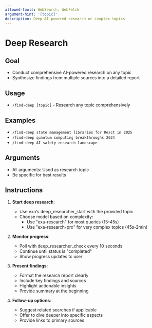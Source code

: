 ```yaml
---
allowed-tools: WebSearch, WebFetch
argument-hint: '[topic]'
description: Deep AI-powered research on complex topics
---
```


# Deep Research

## Goal

- Conduct comprehensive AI-powered research on any topic
- Synthesize findings from multiple sources into a detailed report

## Usage

- `/find-deep [topic]` - Research any topic comprehensively

## Examples

- `/find-deep state management libraries for React in 2025`
- `/find-deep quantum computing breakthroughs 2024`
- `/find-deep AI safety research landscape`

## Arguments

- All arguments: Used as research topic
- Be specific for best results

## Instructions

1. **Start deep research**:
   - Use exa's deep_researcher_start with the provided topic
   - Choose model based on complexity:
     - Use "exa-research" for most queries (15-45s)
     - Use "exa-research-pro" for very complex topics (45s-2min)

2. **Monitor progress**:
   - Poll with deep_researcher_check every 10 seconds
   - Continue until status is "completed"
   - Show progress updates to user

3. **Present findings**:
   - Format the research report clearly
   - Include key findings and sources
   - Highlight actionable insights
   - Provide summary at the beginning

4. **Follow-up options**:
   - Suggest related searches if applicable
   - Offer to dive deeper into specific aspects
   - Provide links to primary sources